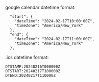 google calendar datetime format:

```
  "start": {
    "dateTime": "2024-02-17T10:00:00Z",
    "timeZone": "America/New_York"
  },
  "end": {
    "dateTime": "2024-02-17T11:00:00Z",
    "timeZone": "America/New_York"
  },
```

.ics datetime format:

```
DTSTAMP:20240216T000000Z
DTSTART:20240217T100000Z
DTEND:20240217T110000Z
```
